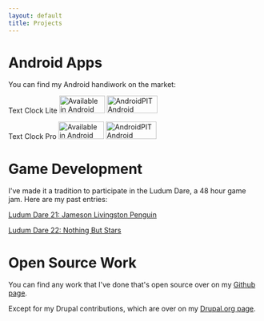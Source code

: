 ```yaml
---
layout: default
title: Projects
---
```


Android Apps
================

You can find my Android handiwork on the market:

Text Clock Lite <a href="http://market.android.com/details?id=ca.jvsh.textclocklite"> <img src="http://www.android.com/images/brand/45_avail_market_logo1.png" alt="Available in Android Market" width="91px" height="35px" /></a> <a href="http://www.androidpit.com/en/android/market/apps/app/ca.jvsh.textclockpro/Text-Clock-Pro"><img src="http://www.androidpit.com/img/dev/get_it_at_androidpit_bl.png" alt="AndroidPIT Android Market" width="101px" height="35px"></a>

Text Clock Pro <a href="http://market.android.com/details?id=ca.jvsh.textclockpro"> <img src="http://www.android.com/images/brand/45_avail_market_logo1.png" alt="Available in Android Market" width="91px" height="35px" /></a> <a href="http://www.androidpit.com/en/android/market/apps/app/ca.jvsh.textclocklite/Text-Clock-Lite"><img src="http://www.androidpit.com/img/dev/get_it_at_androidpit_bl.png" alt="AndroidPIT Android Market" width="101px" height="35px"></a>

Game Development
================

I've made it a tradition to participate in the Ludum Dare, a 48 hour game jam. Here are my past entries:<br/>

[Ludum Dare 21: Jameson Livingston Penguin](http://www.ludumdare.com/compo/ludum-dare-21/?action=preview&uid=5193)

[Ludum Dare 22: Nothing But Stars](http://www.ludumdare.com/compo/ludum-dare-22/?action=preview&uid=5193)

Open Source Work
================

You can find any work that I've done that's open source over on my [Github page](https://github.com/wbobeirne).

Except for my Drupal contributions, which are over on my [Drupal.org page](http://drupal.org/user/1770846/).